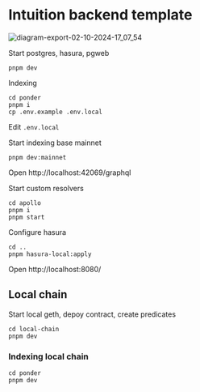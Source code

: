 # Intuition backend template

![diagram-export-02-10-2024-17_07_54](https://github.com/user-attachments/assets/0aa99e3d-f24a-45c5-ab2b-e2719e9bb902)



Start postgres, hasura, pgweb

```
pnpm dev
```

Indexing

```
cd ponder
pnpm i
cp .env.example .env.local
```

Edit `.env.local`

Start indexing base mainnet

```
pnpm dev:mainnet
```

Open http://localhost:42069/graphql

Start custom resolvers

```
cd apollo
pnpm i
pnpm start
```

Configure hasura

```
cd ..
pnpm hasura-local:apply
```

Open http://localhost:8080/


## Local chain

Start local geth, depoy contract, create predicates

```
cd local-chain
pnpm dev
```

### Indexing local chain

```
cd ponder
pnpm dev
```

